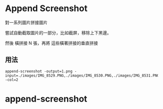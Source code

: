 # Append Screenshot

對一系列圖片拼接圖片

嘗試自動截取圖片的一部分，比如截屏，移除上下黑邊。

然後 橫拼接 N 張，再將 這些橫著拼接的垂直拼接

## 用法

```shell script
append-screenshot -output=1.png -input=./images/IMG_8529.PNG,./images/IMG_8530.PNG,./images/IMG_8531.PNG,./images/IMG_8532.PNG,./images/IMG_8533.PNG,./images/IMG_8534.PNG,./images/IMG_8535.PNG -col=2
```



# append-screenshot
